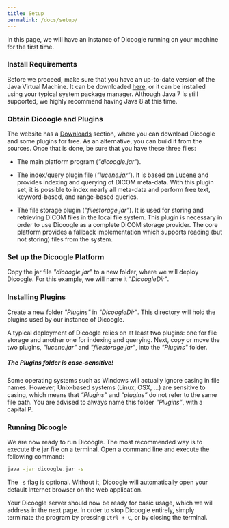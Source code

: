 ```yaml
---
title: Setup
permalink: /docs/setup/
---
```


In this page, we will have an instance of Dicoogle running on your machine for the first time.

### Install Requirements

Before we proceed, make sure that you have an up-to-date version of the Java Virtual Machine. It can be downloaded [here](https://java.com/en/download/), or it can be installed using your typical system package manager. Although Java 7 is still supported, we highly recommend having Java 8 at this time.

### Obtain Dicoogle and Plugins

The website has a [Downloads](http://www.dicoogle.com/?page_id=67) section, where you can download Dicoogle and some plugins for free. As an alternative, you can build it from the sources. Once that is done, be sure that you have these three files:

- The main platform program (_"dicoogle.jar"_). 

- The index/query plugin file (_"lucene.jar"_). It is based on [Lucene](https://lucene.apache.org) and provides indexing and querying of DICOM meta-data. With this plugin set, it is possible to index nearly all meta-data and perform free text, keyword-based, and range-based queries.

- The file storage plugin (_"filestorage.jar"_). It is used for storing and retrieving DICOM files in the local file system. This plugin is necessary in order to use Dicoogle as a complete DICOM storage provider. The core platform provides a fallback implementation which supports reading (but not storing) files from the  system.

### Set up the Dicoogle Platform

Copy the jar file _"dicoogle.jar"_ to a new folder, where we will deploy Dicoogle. For this example, we will name it _"DicoogleDir"_.

### Installing Plugins

Create a new folder _"Plugins"_ in _"DicoogleDir"_.
This directory will hold the plugins used by our instance of Dicoogle.

A typical deployment of Dicoogle relies on at least two plugins: one for file storage and another one for indexing and querying. 
Next, copy or move the two plugins, _"lucene.jar"_ and _"filestorage.jar"_, into the _"Plugins"_ folder.

<div class="note info">
  <h5>The Plugins folder is case-sensitive!</h5>
  <p>Some operating systems such as Windows will actually ignore casing in file names. However, Unix-based systems (Linux, OSX, ...) are sensitive to casing, which means that <em>“Plugins”</em> and <em>“plugins”</em> do not refer to the same file path. You are advised to always name this folder <em>”Plugins”</em>, with a capital P. </p>
</div>

### Running Dicoogle

We are now ready to run Dicoogle. The most recommended way is to execute the jar file on a terminal. Open a command line and execute the following command:

```sh
java -jar dicoogle.jar -s
```

The `-s` flag is optional. Without it, Dicoogle will automatically open your default Internet browser on the web application.

Your Dicoogle server should now be ready for basic usage, which we will address in the next page. In order to stop Dicoogle entirely, simply terminate the program by pressing `Ctrl + C`, or by closing the terminal.
